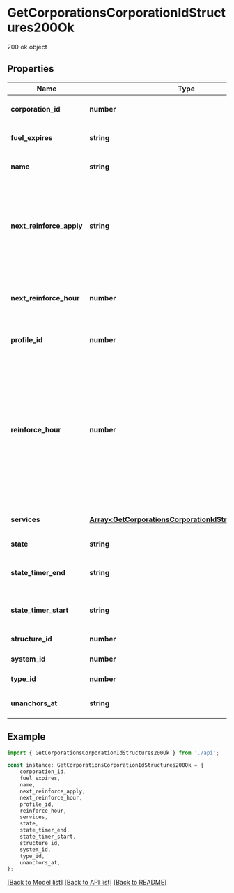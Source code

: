 # GetCorporationsCorporationIdStructures200Ok

200 ok object

## Properties

Name | Type | Description | Notes
------------ | ------------- | ------------- | -------------
**corporation_id** | **number** | ID of the corporation that owns the structure | [default to undefined]
**fuel_expires** | **string** | Date on which the structure will run out of fuel | [optional] [default to undefined]
**name** | **string** | The structure name | [optional] [default to undefined]
**next_reinforce_apply** | **string** | The date and time when the structure\&#39;s newly requested reinforcement times (e.g. next_reinforce_hour and next_reinforce_day) will take effect | [optional] [default to undefined]
**next_reinforce_hour** | **number** | The requested change to reinforce_hour that will take effect at the time shown by next_reinforce_apply | [optional] [default to undefined]
**profile_id** | **number** | The id of the ACL profile for this citadel | [default to undefined]
**reinforce_hour** | **number** | The hour of day that determines the four hour window when the structure will randomly exit its reinforcement periods and become vulnerable to attack against its armor and/or hull. The structure will become vulnerable at a random time that is +/- 2 hours centered on the value of this property | [optional] [default to undefined]
**services** | [**Array&lt;GetCorporationsCorporationIdStructuresService&gt;**](GetCorporationsCorporationIdStructuresService.md) | Contains a list of service upgrades, and their state | [optional] [default to undefined]
**state** | **string** | state string | [default to undefined]
**state_timer_end** | **string** | Date at which the structure will move to it\&#39;s next state | [optional] [default to undefined]
**state_timer_start** | **string** | Date at which the structure entered it\&#39;s current state | [optional] [default to undefined]
**structure_id** | **number** | The Item ID of the structure | [default to undefined]
**system_id** | **number** | The solar system the structure is in | [default to undefined]
**type_id** | **number** | The type id of the structure | [default to undefined]
**unanchors_at** | **string** | Date at which the structure will unanchor | [optional] [default to undefined]

## Example

```typescript
import { GetCorporationsCorporationIdStructures200Ok } from './api';

const instance: GetCorporationsCorporationIdStructures200Ok = {
    corporation_id,
    fuel_expires,
    name,
    next_reinforce_apply,
    next_reinforce_hour,
    profile_id,
    reinforce_hour,
    services,
    state,
    state_timer_end,
    state_timer_start,
    structure_id,
    system_id,
    type_id,
    unanchors_at,
};
```

[[Back to Model list]](../README.md#documentation-for-models) [[Back to API list]](../README.md#documentation-for-api-endpoints) [[Back to README]](../README.md)
